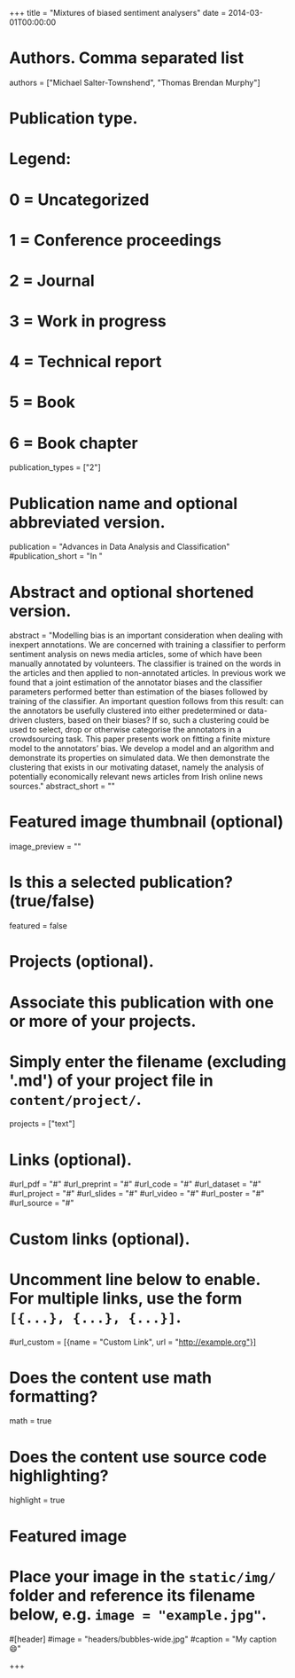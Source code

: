 +++
title = "Mixtures of biased sentiment analysers"
date = 2014-03-01T00:00:00

# Authors. Comma separated list
authors = ["Michael Salter-Townshend", "Thomas Brendan Murphy"]

# Publication type.
# Legend:
# 0 = Uncategorized
# 1 = Conference proceedings
# 2 = Journal
# 3 = Work in progress
# 4 = Technical report
# 5 = Book
# 6 = Book chapter
publication_types = ["2"]

# Publication name and optional abbreviated version.
publication = "Advances in Data Analysis and Classification"
#publication_short = "In "

# Abstract and optional shortened version.
abstract = "Modelling bias is an important consideration when dealing with inexpert annotations. We are concerned with training a classifier to perform sentiment analysis on news media articles, some of which have been manually annotated by volunteers. The classifier is trained on the words in the articles and then applied to non-annotated articles. In previous work we found that a joint estimation of the annotator biases and the classifier parameters performed better than estimation of the biases followed by training of the classifier. An important question follows from this result: can the annotators be usefully clustered into either predetermined or data-driven clusters, based on their biases? If so, such a clustering could be used to select, drop or otherwise categorise the annotators in a crowdsourcing task. This paper presents work on fitting a finite mixture model to the annotators’ bias. We develop a model and an algorithm and demonstrate its properties on simulated data. We then demonstrate the clustering that exists in our motivating dataset, namely the analysis of potentially economically relevant news articles from Irish online news sources."
abstract_short = ""

# Featured image thumbnail (optional)
image_preview = ""

# Is this a selected publication? (true/false)
featured = false

# Projects (optional).
#   Associate this publication with one or more of your projects.
#   Simply enter the filename (excluding '.md') of your project file in `content/project/`.
projects = ["text"]

# Links (optional).
#url_pdf = "#"
#url_preprint = "#"
#url_code = "#"
#url_dataset = "#"
#url_project = "#"
#url_slides = "#"
#url_video = "#"
#url_poster = "#"
#url_source = "#"

# Custom links (optional).
#   Uncomment line below to enable. For multiple links, use the form `[{...}, {...}, {...}]`.
#url_custom = [{name = "Custom Link", url = "http://example.org"}]

# Does the content use math formatting?
math = true

# Does the content use source code highlighting?
highlight = true

# Featured image
# Place your image in the `static/img/` folder and reference its filename below, e.g. `image = "example.jpg"`.
#[header]
#image = "headers/bubbles-wide.jpg"
#caption = "My caption :smile:"

+++


